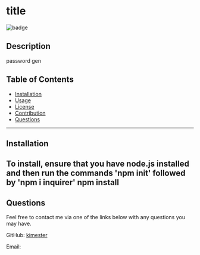 # title

  ![badge](https://img.shields.io/badge/License-MIT-brightgreen.svg)
  ## Description 
  password gen


  ## Table of Contents
  * [Installation](#installation)
  * [Usage](#usage)
  * [License](#license)
  * [Contribution](#contribution)
  * [Questions](#questions)

    
  ---

  ## Installation
  
  To install, ensure that you have node.js installed and then run the commands 'npm init' followed by 'npm i inquirer'
   npm install
  ---
  ## Questions
        
  Feel free to contact me via one of the links below with any questions you may have.

  GitHub: [kimester](https://github.com/kimester)

  Email: [](mailto:)

